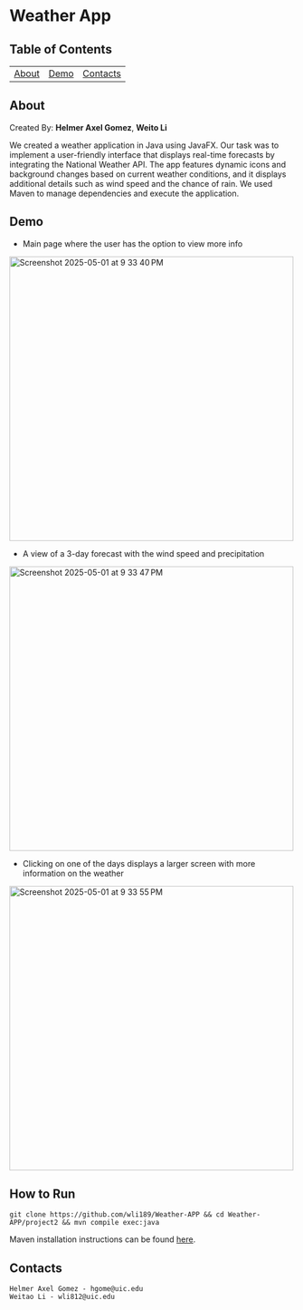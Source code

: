 # Weather App

## Table of Contents<!-- Optional -->

    
<dev align="center">
    <table align="center">
        <tr>
            <td><a href="#about">About</a></td>        
            <td><a href="#demo">Demo</a></td>
            <td><a href="#contacts">Contacts</a></td>
        </tr>
    </table>
</dev>

## About<!-- Required -->
Created By: 
**Helmer Axel Gomez**, 
**Weito Li**

We created a weather application in Java using JavaFX. Our task was to implement a user-friendly interface that displays real-time forecasts by integrating the National Weather API. The app features dynamic icons and background changes based on current weather conditions, and it displays additional details such as wind speed and the chance of rain. We used Maven to manage dependencies and execute the application.

## Demo
* Main page where the user has the option to view more info 
<img width="502" alt="Screenshot 2025-05-01 at 9 33 40 PM" src="https://github.com/user-attachments/assets/737b3308-ba14-47aa-ba82-49f2f69b15ed" />

* A view of a 3-day forecast with the wind speed and precipitation

<img width="502" alt="Screenshot 2025-05-01 at 9 33 47 PM" src="https://github.com/user-attachments/assets/fa2ad3a2-83c1-48e8-b89a-cb8ff116d76c" />

* Clicking on one of the days displays a larger screen with more information on the weather

<img width="502" alt="Screenshot 2025-05-01 at 9 33 55 PM" src="https://github.com/user-attachments/assets/2e3343d9-e17e-4b41-a1d1-3818e7736f89" />

## How to Run
```
git clone https://github.com/wli189/Weather-APP && cd Weather-APP/project2 && mvn compile exec:java
```
Maven installation instructions can be found [here](https://maven.apache.org/install.html).

## Contacts
    Helmer Axel Gomez - hgome@uic.edu
    Weitao Li - wli812@uic.edu

